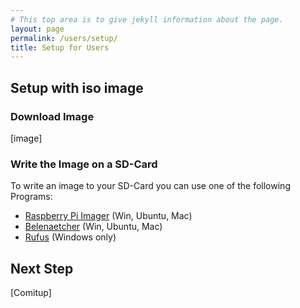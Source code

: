 ```yaml
---
# This top area is to give jekyll information about the page.
layout: page
permalink: /users/setup/
title: Setup for Users
---
```


## Setup with iso image

### Download Image

[image]

### Write the Image on a SD-Card

To write an image to your SD-Card you can use one of the following Programs:

- [Raspberry Pi Imager](https://www.raspberrypi.org/software/) (Win, Ubuntu, Mac)
- [Belenaetcher](https://www.electronjs.org/apps/etcher) (Win, Ubuntu, Mac)
- [Rufus](https://rufus.ie/) (Windows only)

## Next Step

[Comitup]